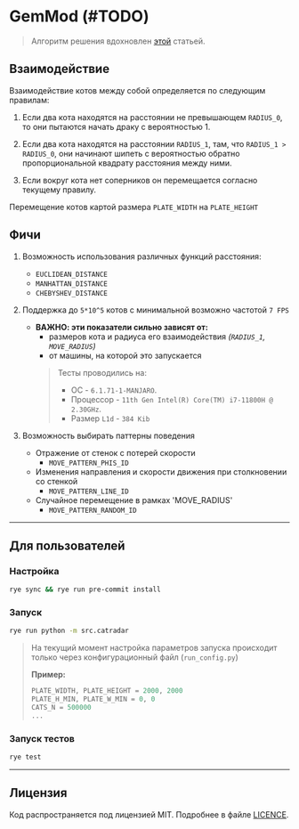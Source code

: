 # GemMod (#TODO)

> Алгоритм решения вдохновлен [этой](https://docs.taichi-lang.org/blog/acclerate-collision-detection-with-taichi)
> статьей.

## Взаимодействие

Взаимодействие котов между собой определяется по следующим правилам:

1. Если два кота находятся на расстоянии не превышающем `RADIUS_0`, то они пытаются начать драку с вероятностью 1.

2. Если два кота находятся на расстоянии `RADIUS_1`, там, что `RADIUS_1 > RADIUS_0`, они начинают шипеть с вероятностью
   обратно пропорциональной квадрату расстояния между ними.

3. Если вокруг кота нет соперников он перемещается согласно текущему правилу.

Перемещение котов картой размера `PLATE_WIDTH` на `PLATE_HEIGHT`

## Фичи

1. Возможность использования различных функций расстояния:

   * `EUCLIDEAN_DISTANCE`
   * `MANHATTAN_DISTANCE`
   * `CHEBYSHEV_DISTANCE`

2. Поддержка до `5*10^5` котов с минимальной возможно частотой `7 FPS`

   * **ВАЖНО: эти показатели сильно зависят от:**
     * размеров кота и радиуса его взаимодействия _(`RADIUS_1`, `MOVE_RADIUS`)_
     * от машины, на которой это запускается
      > Тесты проводились на:
      > * ОС - `6.1.71-1-MANJARO`.
      > * Процессор - `11th Gen Intel(R) Core(TM) i7-11800H @ 2.30GHz`.
      > * Размер `L1d` - `384 Kib`

3. Возможность выбирать паттерны поведения
    * Отражение от стенок с потерей скорости
        * `MOVE_PATTERN_PHIS_ID`
    * Изменения направления и скорости движения при столкновении со стенкой
        * `MOVE_PATTERN_LINE_ID`
    * Случайное перемещение в рамках 'MOVE_RADIUS'
        * `MOVE_PATTERN_RANDOM_ID`

---

## Для пользователей

### Настройка

```bash
rye sync && rye run pre-commit install
```

### Запуск

```bash
rye run python -m src.catradar
```

> На текущий момент настройка параметров запуска происходит только через конфигурационный
> файл (`run_config.py`)
>
> **Пример:**
> ```python
> PLATE_WIDTH, PLATE_HEIGHT = 2000, 2000
> PLATE_H_MIN, PLATE_W_MIN = 0, 0
> CATS_N = 500000
> ...
> ```

### Запуск тестов

```bash
rye test
```

---

## Лицензия

Код распространяется под лицензией MIT. Подробнее в файле [LICENCE](./LICENCE).
